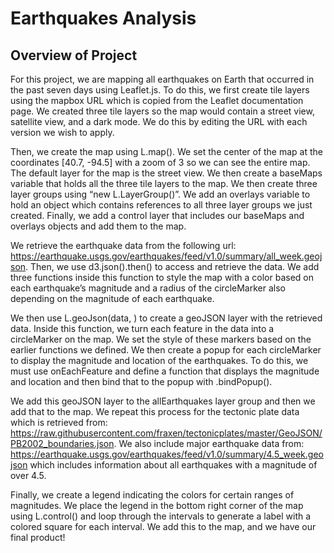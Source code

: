 # Earthquakes Analysis

## Overview of Project

For this project, we are mapping all earthquakes on Earth that occurred in the past seven days using Leaflet.js. To do this, we first create tile layers using the mapbox URL which is copied from the Leaflet documentation page. We created three tile layers so the map would contain a street view, satellite view, and a dark mode. We do this by editing the URL with each version we wish to apply.

Then, we create the map using L.map(). We set the center of the map at the coordinates [40.7, -94.5] with a zoom of 3 so we can see the entire map. The default layer for the map is the street view. We then create a baseMaps variable that holds all the three tile layers to the map. We then create three layer groups using “new L.LayerGroup()”. We add an overlays variable to hold an object which contains references to all three layer groups we just created. Finally, we add a control layer that includes our baseMaps and overlays objects and add them to the map.

We retrieve the earthquake data from the following url: https://earthquake.usgs.gov/earthquakes/feed/v1.0/summary/all_week.geojson. Then, we use d3.json().then() to access and retrieve the data. We add three functions inside this function to style the map with a color based on each earthquake’s magnitude and a radius of the circleMarker also depending on the magnitude of each earthquake. 

We then use L.geoJson(data, ) to create a geoJSON layer with the retrieved data. Inside this function, we turn each feature in the data into a circleMarker on the map. We set the style of these markers based on the earlier functions we defined. We then create a popup for each circleMarker to display the magnitude and location of the earthquakes. To do this, we must use onEachFeature and define a function that displays the magnitude and location and then bind that to the popup with .bindPopup().

We add this geoJSON layer to the allEarthquakes layer group and then we add that to the map. We repeat this process for the tectonic plate data which is retrieved from: https://raw.githubusercontent.com/fraxen/tectonicplates/master/GeoJSON/PB2002_boundaries.json. We also include major earthquake data from: https://earthquake.usgs.gov/earthquakes/feed/v1.0/summary/4.5_week.geojson which includes information about all earthquakes with a magnitude of over 4.5. 

Finally, we create a legend indicating the colors for certain ranges of magnitudes. We place the legend in the bottom right corner of the map using L.control() and loop through the intervals to generate a label with a colored square for each interval. We add this to the map, and we have our final product!
